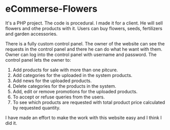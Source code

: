 # eCommerse-Flowers
It's a PHP project. The code is procedural.
I made it for a client. He will sell flowers and othe products with it.
Users can buy flowers, seeds, fertilizers and garden accessories.

There is a fully custom control panel.
The owner of the website can see the requests in the control panel and there he can do what he want with them.
Owner can log into the control panel with username and password.
The control panel lets the owner to: 

1. Add products for sale with more than one pitcure.
2. Add categories for the uploaded in the system products.
3. Add news for the uploaded products.
4. Delete categories for the products in the system.
5. Add, edit or remove promotions for the uploaded products.
6. To accept or refuse queries from the users.
7. To see which products are requested with total product price calculated by requested quantity.

I have made an effort to make the work with this website easy and I think I did it.
